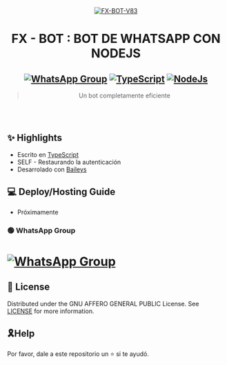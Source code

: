 <div align="center">
<a href="https://coolwallpapers.me/5045071-anime-blonde-blue-eyes-FX-BOT-V83-kirisaki-nisekoi.html"><img src="https://telegra.ph/file/232676e5a2819a547bfa3.jpg" alt="FX-BOT-V83" border="0"></a>

# **FX - BOT : BOT DE WHATSAPP CON NODEJS**
## [![WhatsApp Group](https://img.shields.io/badge/WhatsApp-25D366?style=for-the-badge&logo=whatsapp&logoColor=white)](https://chat.whatsapp.com/E6UCJqYBUKBAQDLtU2CQyD) [![TypeScript](https://img.shields.io/badge/TypeScript-007ACC?style=for-the-badge&logo=typescript&logoColor=white)](https://www.typescriptlang.org/) [![NodeJs](https://img.shields.io/badge/Node.js-43853D?style=for-the-badge&logo=node.js&logoColor=white)](https://nodejs.org/en/)

> Un bot completamente eficiente <br>


</div><br/>
<br/>

## ✨ Highlights
-   Escrito en [TypeScript](https://www.typescriptlang.org/)
-   SELF - Restaurando la autenticación
-   Desarrolado con [Baileys](https://github.com/adiwajshing/baileys) 

## 💻 Deploy/Hosting Guide

-   Próximamente

### 🟢 WhatsApp Group

# [![WhatsApp Group](https://img.shields.io/badge/WhatsApp-25D366?style=for-the-badge&logo=whatsapp&logoColor=white)](https://chat.whatsapp.com/E6UCJqYBUKBAQDLtU2CQyD)

## 📄 License

Distributed under the GNU AFFERO GENERAL PUBLIC License. See [LICENSE](/LICENSE)
for more information.

## 🎗Help
Por favor, dale a este repositorio un ⭐ si te ayudó.
 
